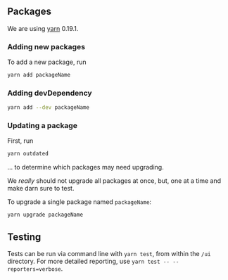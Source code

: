 ## Packages
We are using [yarn](https://yarnpkg.com/en/docs/install) 0.19.1.

### Adding new packages
To add a new package, run

```sh
yarn add packageName
```

### Adding devDependency

```sh
yarn add --dev packageName
```

### Updating a package
First, run

```sh
yarn outdated
```

... to determine which packages may need upgrading.

We _really_ should not upgrade all packages at once, but, one at a time and make darn sure
to test.

To upgrade a single package named `packageName`:

```sh
yarn upgrade packageName
```

## Testing
Tests can be run via command line with `yarn test`, from within the `/ui` directory. For more detailed reporting, use `yarn test -- --reporters=verbose`.
